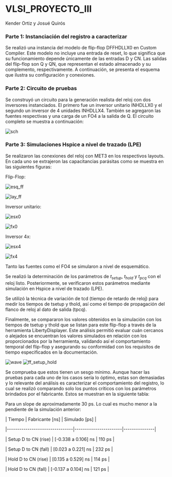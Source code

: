 # VLSI_PROYECTO_III

Kender Ortiz y Josué Quirós

### Parte 1: Instanciación del registro a caracterizar

Se realizó una instancia del modelo de flip-flop DFFHDLLX0 en Custom Compiler. Este modelo no incluye una entrada de reset, lo que significa que su funcionamiento depende únicamente de las entradas D y CN. Las salidas del flip-flop son Q y QN, que representan el estado almacenado y su complemento, respectivamente. A continuación, se presenta el esquema que ilustra su configuración y conexiones.

### Parte 2: Circuito de pruebas

Se construyó un circuito para la generación realista del reloj con dos inversores instanciados. El primero fue un inversor unitario INHDLLX0 y el segundo un inversor de 4 unidades INHDLLX4. También se agregaron las fuentes respectivas y una carga de un FO4 a la salida de Q. El circuito completo se muestra a continuación:

![sch](https://github.com/user-attachments/assets/e9c4f6c2-36ab-4685-b130-21b39fc9cf0c)

### Parte 3: Simulaciones Hspice a nivel de trazado (LPE)

Se realizaron las conexiones del reloj con MET3 en los respectivos layouts. En cada uno se extrajeron las capacitancias parásitas como se muestra en las siguientes figuras:

Flip-Flop:

![esq_ff](https://github.com/user-attachments/assets/11baa464-3f31-40fb-a236-aec291cfe7b1)

![lay_ff](https://github.com/user-attachments/assets/406548f8-f8a4-47a6-837a-123c92a298cf)

Inversor unitario:

![esx0](https://github.com/user-attachments/assets/e053309a-e118-4ff0-b9f7-4bf6c391dc99)

![fx0](https://github.com/user-attachments/assets/448de7d5-eaeb-4f59-b6ce-9733b256944d)

Inversor 4x:

![esx4](https://github.com/user-attachments/assets/d768b8f6-c863-4a47-a9dc-e6cbd3566bc9)

![fx4](https://github.com/user-attachments/assets/5ba033ff-55c1-45d3-972e-26922c7c5536)

Tanto las fuentes como el FO4 se simularon a nivel de esquemático.

Se realizó la determinación de los parámetros de $t_{setup}$, $t_{hold}$ y $t_{pcq}$ con el reloj listo. Posteriormente, se verificaron estos parámetros mediante simulación en Hspice a nivel de trazado (LPE).

Se utilizó la técnica de variación de tcd (tiempo de retardo de reloj) para medir los tiempos de tsetup y thold, así como el tiempo de propagación del flanco de reloj al dato de salida (tpcq).

Finalmente, se compararon los valores obtenidos en la simulación con los tiempos de tsetup y thold que se listan para este flip-flop a través de la herramienta LibertyDisplayer. Este análisis permitió evaluar cuán cercanos o alejados se encuentran los valores simulados en relación con los proporcionados por la herramienta, validando así el comportamiento temporal del flip-flop y asegurando su conformidad con los requisitos de tiempo especificados en la documentación.

![wave](https://github.com/user-attachments/assets/d5fe59b6-a542-42ac-8cfa-d02a4968fb9f)
![ff_setup_hold](https://github.com/user-attachments/assets/95bf1316-ee68-4714-84e4-148d07acfa19)

Se comprueba que estos tienen un sesgo mínimo. Aunque hacer las pruebas para cada uno de los casos sería lo óptimo, estas son demasiadas y lo relevante del análisis es caracterizar el comportamiento del registro, lo cual se realizó comparando solo los puntos críticos con los parámetros brindados por el fabricante. Estos se muestran en la siguiente tabla:

Para un slope de aproximadamente 30 ps. Lo cual es mucho menor a la pendiente de la simulación anterior:

| Tiempo | Fabricante [ns] | Simulado [ps] |

|--------------------------------|-----------------------|---------------|

| Setup D to CN (rise) | [-0.338 a 0.106] ns | 110 ps |

| Setup D to CN (fall) | [0.023 a 0.221] ns | 232 ps |

| Hold D to CN (rise) | [0.135 a 0.529] ns | 114 ps |

| Hold D to CN (fall) | [-0.137 a 0.104] ns | 121 ps |
